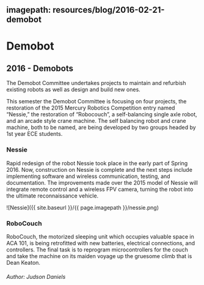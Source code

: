## imagepath: resources/blog/2016-02-21-demobot
# Demobot
## 2016 - Demobots

The Demobot Committee undertakes projects to maintain and refurbish existing
robots as well as design and build new ones.

This semester the Demobot Committee
is focusing on four projects, the restoration of the 2015 Mercury Robotics
Competition entry named “Nessie,” the restoration of “Robocouch”, a
self-balancing single axle robot, and an arcade style crane machine. The self
balancing robot and crane machine, both to be named, are being developed by two
groups headed by 1st year ECE students.

### Nessie

Rapid redesign of the robot Nessie took place in the early part of Spring 2016.
Now, construction on Nessie is complete and the next steps include implementing
software and wireless communication, testing, and documentation. The
improvements made over the 2015 model of Nessie will integrate remote control
and a wireless FPV camera, turning the robot into the ultimate reconnaissance
vehicle.

![Nessie]({{ site.baseurl }}/{{ page.imagepath }}/nessie.png)

### RoboCouch

RoboCouch, the motorized sleeping unit which occupies valuable space in ACA 101,
is being retrofitted with new batteries, electrical connections, and
controllers. The final task is to reprogram microcontrollers for the couch and
take the machine on its maiden voyage up the gruesome climb that is Dean Keaton.

###### Author: Judson Daniels
